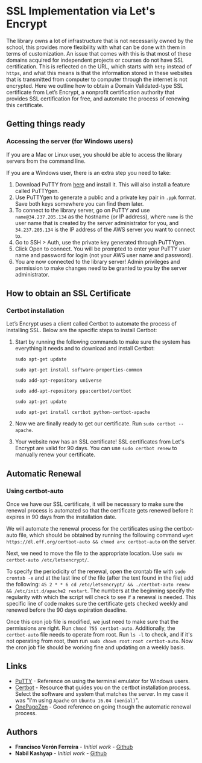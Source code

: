 # SSL Implementation via Let's Encrypt

The library owns a lot of infrastructure that is not necessarily owned by the school, this provides more flexibility with what can be done with them in terms of customization. An issue that comes with this is that most of these domains acquired for independent projects or courses do not have SSL certification. This is reflected on the URL, which starts with `http` instead of `https`, and what this means is that the information stored in these websites that is transmitted from computer to computer through the internet is not encrypted. Here we outline how to obtain a Domain Validated-type SSL certificate from Let’s Encrypt, a nonprofit certification authority that provides SSL certification for free, and automate the process of renewing this certificate.

## Getting things ready

### Accessing the server (for Windows users)

If you are a Mac or Linux user, you should be able to access the library servers from the command line.

If you are a Windows user, there is an extra step you need to take:

1. Download PuTTY from [here](https://www.putty.org/) and install it. This will also install a feature called PuTTYgen.
2. Use PuTTYgen to generate a public and a private key pair in `.ppk` format. Save both keys somewhere you can find them later.
3. To connect to the library server, go on PuTTY and use `name@34.237.205.134` as the hostname (or IP address), where `name` is the user name that is created by the server administrator for you, and `34.237.205.134` is the IP address of the AWS server you want to connect to.
4. Go to SSH > Auth, use the private key generated through PuTTYgen.
5. Click Open to connect. You will be prompted to enter your PuTTY user name and password for login (not your AWS user name and password).
6. You are now connected to the library server! Admin privileges and permission to make changes need to be granted to you by the server administrator.

## How to obtain an SSL Certificate

### Certbot installation

Let’s Encrypt uses a client called Certbot to automate the process of installing SSL. Below are the specific steps to install Certbot:

1. Start by running the following commands to make sure the system has everything it needs and to download and install Certbot:

	`sudo apt-get update`
	
	`sudo apt-get install software-properties-common`
	
	`sudo add-apt-repository universe`
	
	`sudo add-apt-repository ppa:certbot/certbot`
	
	`sudo apt-get update`
	
	`sudo apt-get install certbot python-certbot-apache`

2. Now we are finally ready to get our certificate. Run `sudo certbot --apache`.
3. Your website now has an SSL certificate! SSL certificates from Let's Encrypt are valid for 90 days. You can use `sudo certbot renew` to manually renew your certificate.

## Automatic Renewal

### Using certbot-auto

Once we have our SSL certificate, it will be necessary to make sure the renewal process is automated so that the certificate gets renewed before it expires in 90 days from the installation date.

We will automate the renewal process for the certificates using the certbot-auto file, which should be obtained by running the following command `wget https://dl.eff.org/certbot-auto && chmod a+x certbot-auto` on the server.

Next, we need to move the file to the appropriate location. Use `sudo mv certbot-auto /etc/letsencrypt/`.

To specify the periodicity of the renewal, open the crontab file with `sudo crontab -e` and at the last line of the file (after the text found in the file) add the following: `45 2 * * 6 cd /etc/letsencrypt/ && ./certbot-auto renew && /etc/init.d/apache2 restart`. The numbers at the beginning specify the regularity with which the script will check to see if a renewal is needed. This specific line of code makes sure the certificate gets checked weekly and renewed before the 90 days expiration deadline.

Once this cron job file is modified, we just need to make sure that the permissions are right. Run `chmod 755 certbot-auto`. Additionally, the `certbot-auto` file needs to operate from root. Run `ls -l` to check, and if it's not operating from root, then run `sudo chown root:root certbot-auto`. Now the cron job file should be working fine and updating on a weekly basis.

## Links

* [PuTTY](https://www.putty.org/) - Reference on using the terminal emulator for Windows users.
* [Certbot](https://certbot.eff.org/) - Resource that guides you on the certbot installation process. Select the software and system that matches the server. In my case it was "I'm using `Apache` on `Ubuntu 16.04 (xenial)`".
* [OnePageZen](https://www.onepagezen.com/letsencrypt-auto-renew-certbot-apache/) - Good reference on going though the automatic renewal process.

## Authors

* **Francisco Verón Ferreira** - *Initial work* - [Github](https://github.com/whateveritis)
* **Nabil Kashyap** - *Initial work* - [Github](https://github.com/whateveritis)

